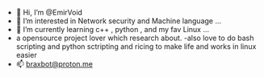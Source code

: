 - 👋 Hi, I’m @EmirVoid
- 👀 I’m interested in Network security and Machine language ...
- 🌱 I’m currently learning c++ , python , and my fav Linux  ...
- a opensource project lover which research  about.
-also love to do bash scripting and python sctripting and ricing to make life and works in linux easier
- 📫 braxbot@proton.me

<!---
LordEmir/LordEmir is a ✨ special ✨ repository because its `README.md` (this file) appears on your GitHub profile.
You can click the Preview link to take a look at your changes.
--->
